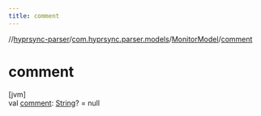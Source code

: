 ```yaml
---
title: comment
---
```

//[hyprsync-parser](../../../index.html)/[com.hyprsync.parser.models](../index.html)/[MonitorModel](index.html)/[comment](comment.html)



# comment



[jvm]\
val [comment](comment.html): [String](https://kotlinlang.org/api/core/kotlin-stdlib/kotlin/-string/index.html)? = null



